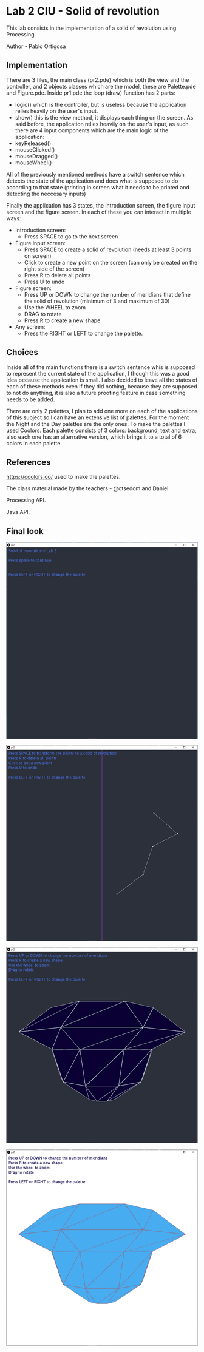 # Lab 2 CIU - Solid of revolution

This lab consists in the implementation of a solid of revolution using Processing.

Author - Pablo Ortigosa


## Implementation

There are 3 files, the main class (pr2.pde) which is both the view and the controller, and 2 objects classes which are the model, these are Palette.pde and Figure.pde. Inside pr1.pde the loop (draw) function has 2 parts:
* logic() which is the controller, but is useless because the application relies heavily on the user's input.
* show() this is the view method, it displays each thing on the screen.
As said before, the application relies heavily on the user's input, as such there are 4 input components which are the main logic of the application:
* keyReleased()
* mouseClicked()
* mouseDragged()
* mouseWheel()

All of the previously mentioned methods have a switch sentence which detects the state of the application and does what is supposed to do according to that state (printing in screen what it needs to be printed and detecting the neccesary inputs)

Finally the application has 3 states, the introduction screen, the figure input screen and the figure screen. In each of these you can interact in multiple ways:
* Introduction screen: 
  * Press SPACE to go to the next screen
* Figure input screen:
  * Press SPACE to create a solid of revolution (needs at least 3 points on screen)
  * Click to create a new point on the screen (can only be created on the right side of the screen)
  * Press R to delete all points
  * Press U to undo
* Figure screen:
  * Press UP or DOWN to change the number of meridians that define the solid of revolution (minimum of 3 and maximum of 30)
  * Use the WHEEL to zoom
  * DRAG to rotate
  * Press R to create a new shape
* Any screen:
  * Press the RIGHT or LEFT to change the palette.


## Choices

Inside all of the main functions there is a switch sentence whis is supposed to represent the current state of the application, I though this was a good idea because the application is small. I also decided to leave all the states of each of these methods even if they did nothing, because they are supposed to not do anything, it is also a future proofing feature in case something needs to be added.

There are only 2 palettes, I plan to add one more on each of the applications of this subject so I can have an extensive list of palettes. For the moment the Night and the Day palettes are the only ones. To make the palettes I used Coolors. Each palette consists of 3 colors: background, text and extra, also each one has an alternative version, which brings it to a total of 6 colors in each palette.


## References

https://coolors.co/ used to make the palettes.

The class material made by the teachers - @otsedom and Daniel.

Processing API.

Java API.

## Final look

![First screen](https://github.com/PabloOQ/pr2/blob/main/screen1.png)

![Second screen](https://github.com/PabloOQ/pr2/blob/main/screen2.png)

![Third screen](https://github.com/PabloOQ/pr2/blob/main/screen3.png)

![Palette 2](https://github.com/PabloOQ/pr2/blob/main/palette2.png)
